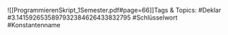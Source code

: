 
![[ProgrammierenSkript_1Semester.pdf#page=66]]Tags & Topics:
   #Deklar
   #3.1415926535897932384626433832795
   #Schlüsselwort
   #Konstantenname